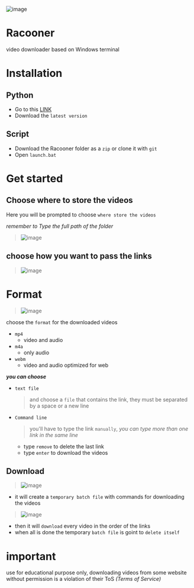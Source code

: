 ![image](https://user-images.githubusercontent.com/114882821/228584066-52603879-ce91-443c-b38b-eb7da80fc43b.png)


# Racooner
video downloader based on Windows terminal
# Installation 
## Python
- Go to this [LINK](https://www.python.org/downloads/)
- Download the `latest version`
## Script
- Download the Racooner folder as a `zip` or clone it with `git`
- Open `launch.bat`
# Get started
## Choose where to store the videos
Here you will be prompted to choose `where store the videos`

_remember to Type the full path of the folder_
> ![image](https://user-images.githubusercontent.com/114882821/228353136-be6930b3-0ca3-4c83-947e-efee01175d16.png)
## choose how you want to pass the links
> ![image](https://user-images.githubusercontent.com/114882821/228354070-285799a6-f803-466f-8d05-64a3c874a828.png)

# Format
>![image](https://user-images.githubusercontent.com/114882821/228581347-f9203090-98b6-4a95-b1cc-8fc6e430fb16.png)

choose the `format` for the downloaded videos

- `mp4`
  - video and audio
- `m4a`
  - only audio
- `webm`
  - video and audio optimized for web

***you can choose***
- `text file`
  > and choose a `file` that contains the link, they must be separated by a space or a new line
- `Command line`
   > you'll have to type the link `manually`,  _you can type more than one link in the same line_
   - type `remove` to delete the last link
   - type `enter` to download the videos
## Download
> ![image](https://user-images.githubusercontent.com/114882821/228355298-5e622e04-0a47-49c2-baf2-1d5b7d0417e8.png)

- it will create a `temporary batch file` with commands for downloading the videos
> ![image](https://user-images.githubusercontent.com/114882821/228355826-89a5477f-ae19-4094-853a-b42ab200bbd5.png)

- then it will `download` every video in the order of the links
- when all is done the temporary `batch file` is goint to `delete itself` 

# important
use for educational purpose only, downloading videos from some website without permission is a violation of their ToS _(Terms of Service)_ 

